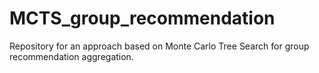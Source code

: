 # MCTS_group_recommendation
Repository for an approach based on Monte Carlo Tree Search for group recommendation aggregation.

